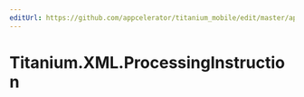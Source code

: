 ```yaml
---
editUrl: https://github.com/appcelerator/titanium_mobile/edit/master/apidoc/Titanium/XML/ProcessingInstruction.yml
---
```

# Titanium.XML.ProcessingInstruction

<TypeHeader/>

<ApiDocs/>
